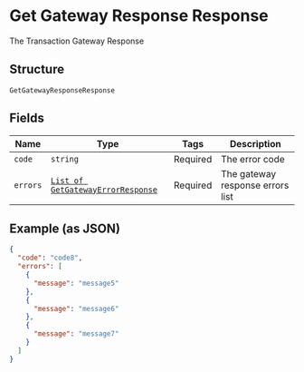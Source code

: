 
# Get Gateway Response Response

The Transaction Gateway Response

## Structure

`GetGatewayResponseResponse`

## Fields

| Name | Type | Tags | Description |
|  --- | --- | --- | --- |
| `code` | `string` | Required | The error code |
| `errors` | [`List of GetGatewayErrorResponse`](../../doc/models/get-gateway-error-response.md) | Required | The gateway response errors list |

## Example (as JSON)

```json
{
  "code": "code8",
  "errors": [
    {
      "message": "message5"
    },
    {
      "message": "message6"
    },
    {
      "message": "message7"
    }
  ]
}
```

